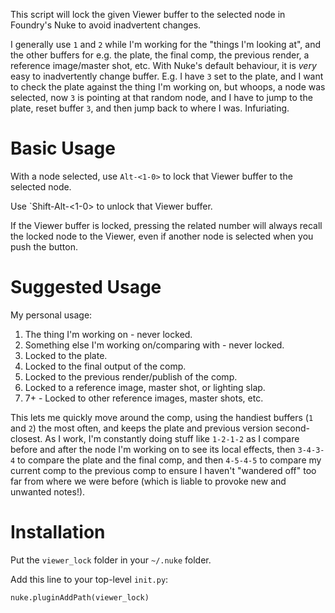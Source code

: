 This script will lock the given Viewer buffer to the selected node in Foundry's Nuke to avoid inadvertent changes.

I generally use `1` and `2` while I'm working for the "things I'm looking at", and the other buffers for e.g. the plate, the final comp, the previous render, a reference image/master shot, etc. With Nuke's default behaviour, it is _very_ easy to inadvertently change buffer. E.g. I have `3` set to the plate, and I want to check the plate against the thing I'm working on, but whoops, a node was selected, now `3` is pointing at that random node, and I have to jump to the plate, reset buffer `3`, and then jump back to where I was. Infuriating.

# Basic Usage

With a node selected, use `Alt-<1-0>` to lock that Viewer buffer to the selected node.

Use `Shift-Alt-<1-0> to unlock that Viewer buffer. 

If the Viewer buffer is locked, pressing the related number will always recall the locked node to the Viewer, even if another node is selected when you push the button.

# Suggested Usage

My personal usage:

1. The thing I'm working on - never locked.
2. Something else I'm working on/comparing with - never locked.
3. Locked to the plate.
4. Locked to the final output of the comp.
5. Locked to the previous render/publish of the comp.
6. Locked to a reference image, master shot, or lighting slap.
7. 7+ - Locked to other reference images, master shots, etc.

This lets me quickly move around the comp, using the handiest buffers (`1` and `2`) the most often, and keeps the plate and previous version second-closest. As I work, I'm constantly doing stuff like `1-2-1-2` as I compare before and after the node I'm working on to see its local effects, then `3-4-3-4` to compare the plate and the final comp, and then `4-5-4-5` to compare my current comp to the previous comp to ensure I haven't "wandered off" too far from where we were before (which is liable to provoke new and unwanted notes!).

# Installation

Put the `viewer_lock` folder in your `~/.nuke` folder.

Add this line to your top-level `init.py`:

```
nuke.pluginAddPath(viewer_lock)
```

